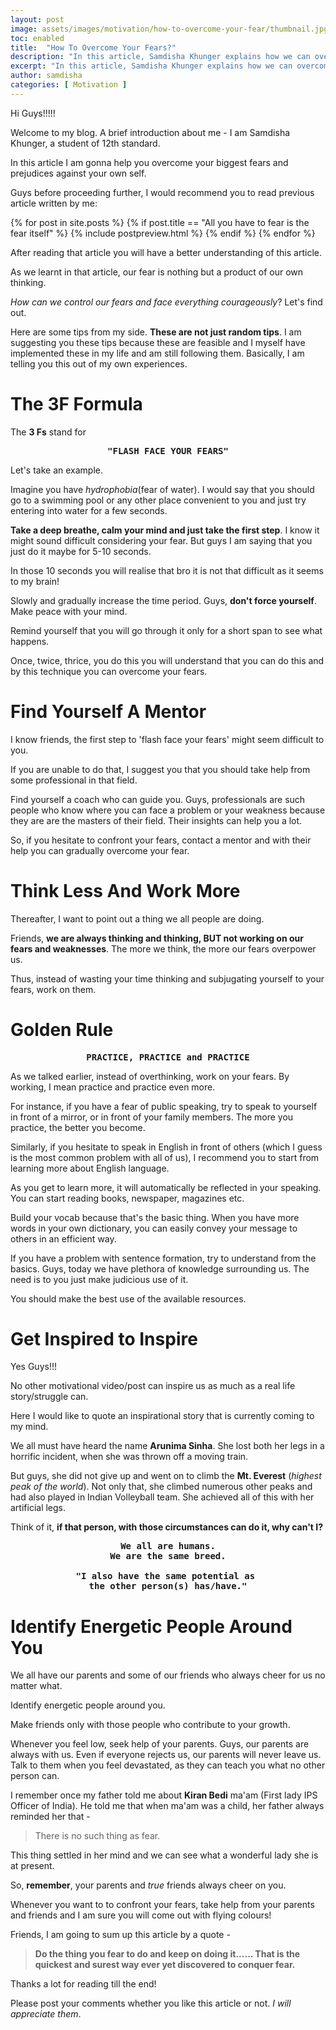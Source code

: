 ```yaml
---
layout: post
image: assets/images/motivation/how-to-overcome-your-fear/thumbnail.jpg
toc: enabled
title:  "How To Overcome Your Fears?"
description: "In this article, Samdisha Khunger explains how we can overcome our fears in any aspect of our life."
excerpt: "In this article, Samdisha Khunger explains how we can overcome our fears in any aspect of our life."
author: samdisha
categories: [ Motivation ]
---
```


Hi Guys!!!!!

Welcome to my blog. A brief introduction about me - I am Samdisha Khunger, a student of 12th standard. 

In this article I am gonna help you overcome your biggest fears and prejudices against your own self.

Guys before proceeding further, I would recommend you to read previous article written by me:

{% for post in site.posts %} 
    {% if post.title == "All you have to fear is the fear itself" %}
        {% include postpreview.html %}
    {% endif %}
{% endfor %}

After reading that article you will have a better understanding of this article.

As we learnt in that article, our fear is nothing but a product of our own thinking.

*How can we control our fears and face everything courageously*? Let's find out.

Here are some tips from my side. **These are not just random tips**. I am suggesting you these tips because these are feasible and I myself have implemented these in my life and am still following them. Basically, I am telling you this out of my own experiences.

# The 3F Formula
The **3 Fs** stand for

<pre><center><b>"FLASH FACE YOUR FEARS"</b></center></pre>

Let's take an example.

Imagine you have *hydrophobia*(fear of water). I would say that you should go to a swimming pool or any other place convenient to you and just try entering into water for a few seconds. 

**Take a deep breathe, calm your mind and just take the first step**. I know it might sound difficult considering your fear. But guys I am saying that you just do it maybe for 5-10 seconds.

In those 10 seconds you will realise that bro it is not that difficult as it seems to my brain! 

Slowly and gradually increase the time period. Guys, **don't force yourself**. Make peace with your mind. 

Remind yourself that you will go through it only for a short span to see what happens.

Once, twice, thrice, you do this you will understand that you can do this and by this technique you can overcome your fears.

# Find Yourself A Mentor

I know friends, the first step to 'flash face your fears' might seem difficult to you. 

If you are unable to do that, I suggest you that you should take help from some professional in that field. 

Find yourself a coach who can guide you. Guys, professionals are such people who know where you can face a problem or your weakness because they are are the masters of their field. Their insights can help you a lot.

So, if you hesitate to confront your fears, contact a mentor and with their help you can gradually overcome your fear.

# Think Less And Work More

Thereafter, I want to point out a thing we all people are doing.

Friends, **we are always thinking and thinking, BUT not working on our fears and weaknesses**. The more we think, the more our fears overpower us. 

Thus, instead of wasting your time thinking and subjugating yourself to your fears, work on them.

# Golden Rule

<pre><center><b>PRACTICE, PRACTICE and PRACTICE</b></center></pre>

As we talked earlier, instead of overthinking, work on your fears. By working, I mean practice and practice even more.

For instance, if you have a fear of public speaking, try to speak to yourself in front of a mirror, or in front of your family members. The more you practice, the better you become.

Similarly, if you hesitate to speak in English in front of others (which I guess is the most common problem with all of us), I recommend you to start from learning more about English language. 

As you get to learn more, it will automatically be reflected in your speaking. You can start reading books, newspaper, magazines etc. 

Build your vocab because that's the basic thing. When you have more words in your own dictionary, you can easily convey your message to others in an efficient way.

If you have a problem with sentence formation, try to understand from the basics. Guys, today we have plethora of knowledge surrounding us. The need is to you just make judicious use of it. 

You should make the best use of the available resources.

# Get Inspired to Inspire

Yes Guys!!!

No other motivational video/post can inspire us as much as a real life story/struggle can. 

Here I would like to quote an inspirational story that is currently coming to my mind. 

We all must have heard the name **Arunima Sinha**. She lost both her legs in a horrific incident, when she was thrown off a moving train. 

But guys, she did not give up and went on to climb the **Mt. Everest** (*highest peak of the world*). Not only that, she climbed numerous other peaks and had also played in Indian Volleyball team. She achieved all of this with her artificial legs. 

Think of it, **if that person, with those circumstances can do it, why can't I?**

<pre><center><b>We all are humans.<br />We are the same breed.

"I also have the same potential as 
the other person(s) has/have."</b></center></pre>

# Identify Energetic People Around You

We all have our parents and some of our friends who always cheer for us no matter what.

Identify energetic people around you.

Make friends only with those people who contribute to your growth.

Whenever you feel low, seek help of your parents. Guys, our parents are always with us. Even if everyone rejects us, our parents will never leave us. Talk to them when you feel devastated, as they can teach you what no other person can.

I remember once my father told me about **Kiran Bedi** ma'am (First lady IPS Officer of India). He told me that when ma'am was a child, her father always reminded her that - 

> There is no such thing as fear.

This thing settled in her mind and we can see what a wonderful lady she is at present.

So, **remember**, your parents and *true* friends always cheer on you.

Whenever you want to to confront your fears, take help from your parents and friends and I am sure you will come out with flying colours! 

Friends, I am going to sum up this article by a quote - 

> **Do the thing you fear to do and keep on doing it...... That is the quickest and surest way ever yet discovered to conquer fear.**

Thanks a lot for reading till the end! 

Please post your comments whether you like this article or not. *I will appreciate them*.